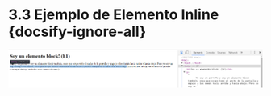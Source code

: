 # 3.3 Ejemplo de Elemento Inline {docsify-ignore-all}

![Ejemplo bock](../../assets/img/ejemplo_inline-min.png)
